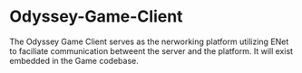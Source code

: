 # Odyssey-Game-Client
The Odyssey Game Client serves as the nerworking platform utilizing ENet to faciliate communication betweent the server and the platform. It will exist embedded in the Game codebase.

